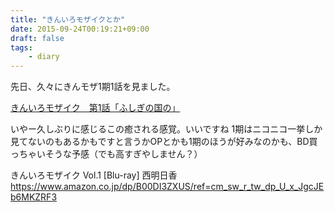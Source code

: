 ```yaml
---
title: "きんいろモザイクとか"
date: 2015-09-24T00:19:21+09:00
draft: false
tags: 
    - diary
---
```


先日、久々にきんモザ1期1話を見ました。
<!---more--->
<script type="application/javascript" src="https://embed.nicovideo.jp/watch/1373442114/script?w=720&h=480"></script><noscript><a href="https://www.nicovideo.jp/watch/1373442114">きんいろモザイク　第1話「ふしぎの国の」</a></noscript>

いやー久しぶりに感じるこの癒される感覚。いいですね
1期はニコニコ一挙しか見てないのもあるかもですと言うかOPとかも1期のほうが好みなのかも、BD買っちゃいそうな予感（でも高すぎやしません？）

きんいろモザイク Vol.1 [Blu-ray] 西明日香 <https://www.amazon.co.jp/dp/B00DI3ZXUS/ref=cm_sw_r_tw_dp_U_x_JgcJEb6MKZRF3>
